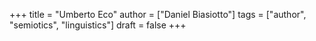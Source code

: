 +++
title = "Umberto Eco"
author = ["Daniel Biasiotto"]
tags = ["author", "semiotics", "linguistics"]
draft = false
+++

